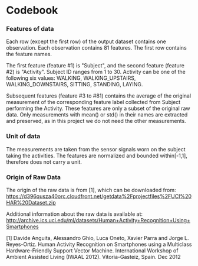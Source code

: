 Codebook
============

### Features of data

Each row (except the first row) of the output dataset contains one observation. Each observation contains 81 features. The first row contains the feature names. 

The first feature (feature #1) is "Subject", and the second feature (feature #2) is "Activity". Subject ID ranges from 1 to 30. Activity can be one of the following six values: WALKING, WALKING_UPSTAIRS, WALKING_DOWNSTAIRS, SITTING, STANDING, LAYING.

Subsequent features (feature #3 to #81) contains the average of the original measurement of the corresponding feature label collected from Subject performing the Activity. These features are only a subset of the original raw data. Only measurements with mean() or std() in their names are extracted and preserved, as in this project we do not need the other measurements.

### Unit of data

The measurements are taken from the sensor signals worn on the subject taking the activities. The features are normalized and bounded within[-1,1], therefore does not carry a unit.


### Origin of Raw Data

The origin of the raw data is from [1], which can be downloaded from:
https://d396qusza40orc.cloudfront.net/getdata%2Fprojectfiles%2FUCI%20HAR%20Dataset.zip

Additional information about the raw data is available at:
http://archive.ics.uci.edu/ml/datasets/Human+Activity+Recognition+Using+Smartphones

[1] Davide Anguita, Alessandro Ghio, Luca Oneto, Xavier Parra and Jorge L. Reyes-Ortiz. Human Activity Recognition on Smartphones using a Multiclass Hardware-Friendly Support Vector Machine. International Workshop of Ambient Assisted Living (IWAAL 2012). Vitoria-Gasteiz, Spain. Dec 2012